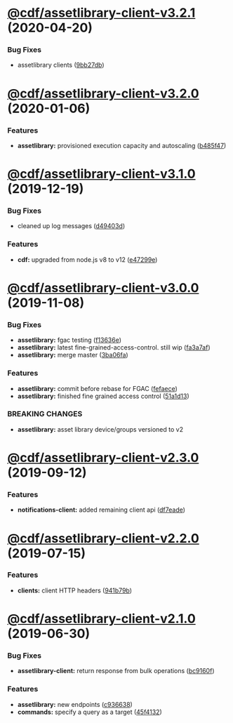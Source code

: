 # [@cdf/assetlibrary-client-v3.2.1](https://git-codecommit.us-west-2.amazonaws.com/v1/repos/cdf-core/compare/@cdf/assetlibrary-client-v3.2.0...@cdf/assetlibrary-client-v3.2.1) (2020-04-20)


### Bug Fixes

* assetlibrary clients ([9bb27db](https://git-codecommit.us-west-2.amazonaws.com/v1/repos/cdf-core/commit/9bb27db533330fd8cd4d12e126bdeadf66495491))

# [@cdf/assetlibrary-client-v3.2.0](https://git-codecommit.us-west-2.amazonaws.com/v1/repos/cdf-core/compare/@cdf/assetlibrary-client-v3.1.0...@cdf/assetlibrary-client-v3.2.0) (2020-01-06)


### Features

* **assetlibrary:** provisioned execution capacity and autoscaling ([b485f47](https://git-codecommit.us-west-2.amazonaws.com/v1/repos/cdf-core/commit/b485f477c0b1c36d63f74c70fa041c296148b980))

# [@cdf/assetlibrary-client-v3.1.0](https://git-codecommit.us-west-2.amazonaws.com/v1/repos/cdf-core/compare/@cdf/assetlibrary-client-v3.0.0...@cdf/assetlibrary-client-v3.1.0) (2019-12-19)


### Bug Fixes

* cleaned up log messages ([d49403d](https://git-codecommit.us-west-2.amazonaws.com/v1/repos/cdf-core/commit/d49403d11f3f73ea8c5ce061bfa790ec40cd8c13))


### Features

* **cdf:** upgraded from node.js v8 to v12 ([e47299e](https://git-codecommit.us-west-2.amazonaws.com/v1/repos/cdf-core/commit/e47299ee399acf6554a0845048c4fed99251c2b1))

# [@cdf/assetlibrary-client-v3.0.0](https://git-codecommit.us-west-2.amazonaws.com/v1/repos/cdf-core/compare/@cdf/assetlibrary-client-v2.3.0...@cdf/assetlibrary-client-v3.0.0) (2019-11-08)


### Bug Fixes

* **assetlibrary:** fgac testing ([f13636e](https://git-codecommit.us-west-2.amazonaws.com/v1/repos/cdf-core/commit/f13636e72c1054f2380e7e09c127169e08ea2023))
* **assetlibrary:** latest fine-grained-access-control. still wip ([fa3a7af](https://git-codecommit.us-west-2.amazonaws.com/v1/repos/cdf-core/commit/fa3a7af1d62ff6745e11e82409bd9b59273cbec4))
* **assetlibrary:** merge master ([3ba06fa](https://git-codecommit.us-west-2.amazonaws.com/v1/repos/cdf-core/commit/3ba06fa9fc5b264ceaed0f97ccf45fab97d57a08))


### Features

* **assetlibrary:** commit before rebase for FGAC ([fefaece](https://git-codecommit.us-west-2.amazonaws.com/v1/repos/cdf-core/commit/fefaece09e388290bdda969eb92ab950a264bcdc))
* **assetlibrary:** finished fine grained access control ([51a1d13](https://git-codecommit.us-west-2.amazonaws.com/v1/repos/cdf-core/commit/51a1d134ec48be2d62edc575998752ff866230bf))


### BREAKING CHANGES

* **assetlibrary:** asset library device/groups versioned to v2

# [@cdf/assetlibrary-client-v2.3.0](https://git-codecommit.us-west-2.amazonaws.com/v1/repos/cdf-core/compare/@cdf/assetlibrary-client-v2.2.0...@cdf/assetlibrary-client-v2.3.0) (2019-09-12)


### Features

* **notifications-client:** added remaining client api ([df7eade](https://git-codecommit.us-west-2.amazonaws.com/v1/repos/cdf-core/commit/df7eade))

# [@cdf/assetlibrary-client-v2.2.0](https://git-codecommit.us-west-2.amazonaws.com/v1/repos/cdf-core/compare/@cdf/assetlibrary-client-v2.1.0...@cdf/assetlibrary-client-v2.2.0) (2019-07-15)


### Features

* **clients:** client HTTP headers ([941b79b](https://git-codecommit.us-west-2.amazonaws.com/v1/repos/cdf-core/commit/941b79b))

# [@cdf/assetlibrary-client-v2.1.0](https://git-codecommit.us-west-2.amazonaws.com/v1/repos/cdf-core/compare/@cdf/assetlibrary-client-v2.0.0...@cdf/assetlibrary-client-v2.1.0) (2019-06-30)


### Bug Fixes

* **assetlibrary-client:** return response from bulk operations ([bc9160f](https://git-codecommit.us-west-2.amazonaws.com/v1/repos/cdf-core/commit/bc9160f))


### Features

* **assetlibrary:** new endpoints ([c936638](https://git-codecommit.us-west-2.amazonaws.com/v1/repos/cdf-core/commit/c936638))
* **commands:** specify a query as a target ([45f4132](https://git-codecommit.us-west-2.amazonaws.com/v1/repos/cdf-core/commit/45f4132))
